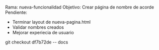 Rama: nueva-funcionalidad
Objetivo: Crear página de nombre de acorde
Pendiente:
- Terminar layout de nueva-pagina.html
- Validar nombres creados
- Mejorar experiecia de usuario

git checkout df7b72de -- docs

